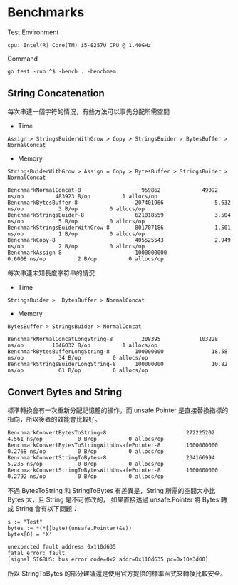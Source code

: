 # Benchmarks
Test Environment
```
cpu: Intel(R) Core(TM) i5-8257U CPU @ 1.40GHz
```
Command
```
go test -run ^$ -bench . -benchmem
```

## String Concatenation
每次串連一個字符的情況，有些方法可以事先分配所需空間
* Time
```
Assign > StringsBuiderWithGrow > Copy > StringsBuider > BytesBuffer > NormalConcat
```
* Memory
```
StringsBuiderWithGrow > Assign = Copy > BytesBuffer > StringsBuider > NormalConcat
```

```
BenchmarkNormalConcat-8                   959862             49092 ns/op          483923 B/op          1 allocs/op
BenchmarkBytesBuffer-8                  207401966                5.632 ns/op           3 B/op          0 allocs/op
BenchmarkStringsBuider-8                621018559                3.504 ns/op           5 B/op          0 allocs/op
BenchmarkStringsBuiderWithGrow-8        801707186                1.501 ns/op           1 B/op          0 allocs/op
BenchmarkCopy-8                         405525543                2.949 ns/op           2 B/op          0 allocs/op
BenchmarkAssign-8                       1000000000               0.6008 ns/op          2 B/op          0 allocs/op
```

每次串連未知長度字符串的情況
* Time
```
StringsBuider >  BytesBuffer > NormalConcat
```
* Memory
```
BytesBuffer > StringsBuider > NormalConcat
```
```
BenchmarkNormalConcatLongString-8         208395            103228 ns/op         1046032 B/op          1 allocs/op
BenchmarkBytesBufferLongString-8        100000000               18.58 ns/op           34 B/op          0 allocs/op
BenchmarkStringsBuiderLongString-8      100000000               10.82 ns/op           61 B/op          0 allocs/op
```

## Convert Bytes and String
標準轉換會有一次重新分配記憶體的操作，而 unsafe.Pointer 是直接替換指標的指向，所以後者的效能會比較好。

```
BenchmarkConvertBytesToString-8                         272225202                4.561 ns/op           0 B/op          0 allocs/op
BenchmarkConvertBytesToStringWithUnsafePointer-8        1000000000               0.2768 ns/op          0 B/op          0 allocs/op
BenchmarkConvertStringToBytes-8                         234166994                5.235 ns/op           0 B/op          0 allocs/op
BenchmarkConvertStringToBytesWithUnsafePointer-8        1000000000               0.2792 ns/op          0 B/op          0 allocs/op
```
不過 BytesToString 和 StringToBytes 有差異是，String 所需的空間大小比 Bytes 大，且 String 是不可修改的，
如果直接透過 unsafe.Pointer 將 Bytes 轉成 String 會有以下問題：
```
s := "Test"
bytes := *(*[]byte)(unsafe.Pointer(&s))
bytes[0] = 'X'

unexpected fault address 0x110d635
fatal error: fault
[signal SIGBUS: bus error code=0x2 addr=0x110d635 pc=0x10e3d00]
```
所以 StringToBytes 的部分建議還是使用官方提供的標準函式來轉換比較安全。